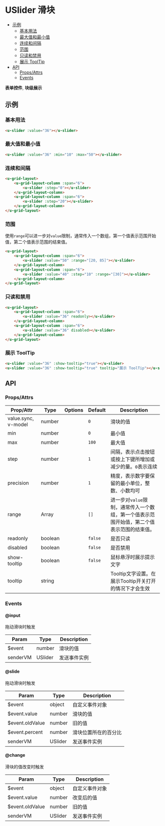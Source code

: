 <!-- 该 README.md 根据 api.yaml 和 docs/*.md 自动生成，为了方便在 GitHub 和 NPM 上查阅。如需修改，请查看源文件 -->

# USlider 滑块

- [示例](#示例)
    - [基本用法](#基本用法)
    - [最大值和最小值](#最大值和最小值)
    - [连续和间隔](#连续和间隔)
    - [范围](#范围)
    - [只读和禁用](#只读和禁用)
    - [展示 ToolTip](#展示-tooltip)
- [API]()
    - [Props/Attrs](#propsattrs)
    - [Events](#events)

**表单控件**, **块级展示**

## 示例
### 基本用法

``` html
<u-slider :value="36"></u-slider>
```

### 最大值和最小值

``` html
<u-slider :value="36" :min="10" :max="50"></u-slider>
```

### 连续和间隔

``` html
<u-grid-layout>
    <u-grid-layout-column :span="6">
        <u-slider :step="0"></u-slider>
    </u-grid-layout-column>
    <u-grid-layout-column :span="6">
        <u-slider :step="20"></u-slider>
    </u-grid-layout-column>
</u-grid-layout>
```

### 范围

使用`range`可以进一步对`value`限制，通常传入一个数组，第一个值表示范围开始值，第二个值表示范围的结束值。

``` html
<u-grid-layout>
    <u-grid-layout-column :span="6">
        <u-slider :value="50" :range="[20, 85]"></u-slider>
    </u-grid-layout-column>
    <u-grid-layout-column :span="6">
        <u-slider :value="40" :step="10" :range="[30]"></u-slider>
    </u-grid-layout-column>
</u-grid-layout>
```

### 只读和禁用
``` html
<u-grid-layout>
    <u-grid-layout-column :span="6">
        <u-slider :value="36" readonly></u-slider>
    </u-grid-layout-column>
    <u-grid-layout-column :span="6">
        <u-slider :value="36" disabled></u-slider>
    </u-grid-layout-column>
</u-grid-layout>
```

### 展示 ToolTip

``` html
<u-slider :value="36" :show-tooltip="true"></u-slider>
<u-slider :value="36" :show-tooltip="true" tooltip="展示 ToolTip"></u-slider>
```

## API
### Props/Attrs

| Prop/Attr | Type | Options | Default | Description |
| --------- | ---- | ------- | ------- | ----------- |
| value.sync, v-model | number |  | `0` | 滑块的值 |
| min | number |  | `0` | 最小值 |
| max | number |  | `100` | 最大值 |
| step | number |  | `1` | 间隔，表示点击按钮或按上下键所增加或减少的量。`0`表示连续 |
| precision | number |  | `1` | 精度，表示数字要保留的最小单位，整数、小数均可 |
| range | Array |  | `[]` | 进一步对`value`限制，通常传入一个数组，第一个值表示范围开始值，第二个值表示范围的结束值。 |
| readonly | boolean |  | `false` | 是否只读 |
| disabled | boolean |  | `false` | 是否禁用 |
| show-tooltip | boolean |  | `false` | 鼠标悬浮时展示提示文字 |
| tooltip | string |  |  | Tooltip文字设置。在展示Tooltip开关打开的情况下才会生效 |

### Events

#### @input

拖动滑块时触发

| Param | Type | Description |
| ----- | ---- | ----------- |
| $event | number | 滑块的值 |
| senderVM | USlider | 发送事件实例 |

#### @slide

拖动滑块时触发

| Param | Type | Description |
| ----- | ---- | ----------- |
| $event | object | 自定义事件对象 |
| $event.value | number | 滑块的值 |
| $event.oldValue | number | 旧的值 |
| $event.percent | number | 滑块位置所在的百分比 |
| senderVM | USlider | 发送事件实例 |

#### @change

滑块的值改变时触发

| Param | Type | Description |
| ----- | ---- | ----------- |
| $event | object | 自定义事件对象 |
| $event.value | number | 改变后的值 |
| $event.oldValue | number | 旧的值 |
| senderVM | USlider | 发送事件实例 |


